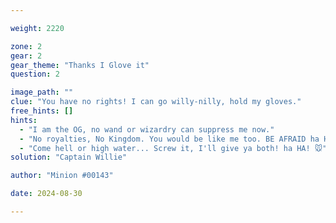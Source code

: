 ```yaml
---

weight: 2220

zone: 2
gear: 2
gear_theme: "Thanks I Glove it"
question: 2

image_path: ""
clue: "You have no rights! I can go willy-nilly, hold my gloves."
free_hints: []
hints:
  - "I am the OG, no wand or wizardry can suppress me now."
  - "No royalties, No Kingdom. You would be like me too. BE AFRAID ha HA!"
  - "Come hell or high water... Screw it, I'll give ya both! ha HA! 🐭"
solution: "Captain Willie"

author: "Minion #00143"

date: 2024-08-30

---
```


